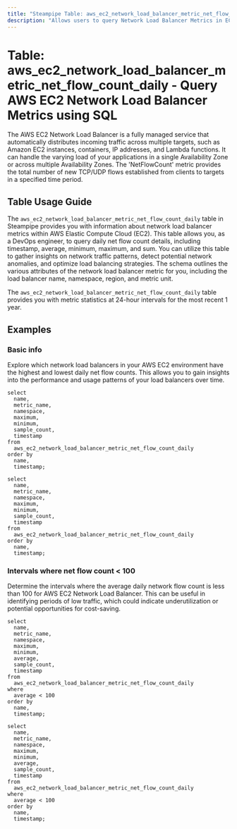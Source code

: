 ```yaml
---
title: "Steampipe Table: aws_ec2_network_load_balancer_metric_net_flow_count_daily - Query AWS EC2 Network Load Balancer Metrics using SQL"
description: "Allows users to query Network Load Balancer Metrics in EC2, specifically the daily net flow count, providing insights into network traffic patterns and potential anomalies."
---
```


# Table: aws_ec2_network_load_balancer_metric_net_flow_count_daily - Query AWS EC2 Network Load Balancer Metrics using SQL

The AWS EC2 Network Load Balancer is a fully managed service that automatically distributes incoming traffic across multiple targets, such as Amazon EC2 instances, containers, IP addresses, and Lambda functions. It can handle the varying load of your applications in a single Availability Zone or across multiple Availability Zones. The 'NetFlowCount' metric provides the total number of new TCP/UDP flows established from clients to targets in a specified time period.

## Table Usage Guide

The `aws_ec2_network_load_balancer_metric_net_flow_count_daily` table in Steampipe provides you with information about network load balancer metrics within AWS Elastic Compute Cloud (EC2). This table allows you, as a DevOps engineer, to query daily net flow count details, including timestamp, average, minimum, maximum, and sum. You can utilize this table to gather insights on network traffic patterns, detect potential network anomalies, and optimize load balancing strategies. The schema outlines the various attributes of the network load balancer metric for you, including the load balancer name, namespace, region, and metric unit.

The `aws_ec2_network_load_balancer_metric_net_flow_count_daily` table provides you with metric statistics at 24-hour intervals for the most recent 1 year.

## Examples

### Basic info
Explore which network load balancers in your AWS EC2 environment have the highest and lowest daily net flow counts. This allows you to gain insights into the performance and usage patterns of your load balancers over time.

```sql+postgres
select
  name,
  metric_name,
  namespace,
  maximum,
  minimum,
  sample_count,
  timestamp
from
  aws_ec2_network_load_balancer_metric_net_flow_count_daily
order by
  name,
  timestamp;
```

```sql+sqlite
select
  name,
  metric_name,
  namespace,
  maximum,
  minimum,
  sample_count,
  timestamp
from
  aws_ec2_network_load_balancer_metric_net_flow_count_daily
order by
  name,
  timestamp;
```

### Intervals where net flow count < 100
Determine the intervals where the average daily network flow count is less than 100 for AWS EC2 Network Load Balancer. This can be useful in identifying periods of low traffic, which could indicate underutilization or potential opportunities for cost-saving.

```sql+postgres
select
  name,
  metric_name,
  namespace,
  maximum,
  minimum,
  average,
  sample_count,
  timestamp
from
  aws_ec2_network_load_balancer_metric_net_flow_count_daily
where
  average < 100
order by
  name,
  timestamp;
```

```sql+sqlite
select
  name,
  metric_name,
  namespace,
  maximum,
  minimum,
  average,
  sample_count,
  timestamp
from
  aws_ec2_network_load_balancer_metric_net_flow_count_daily
where
  average < 100
order by
  name,
  timestamp;
```